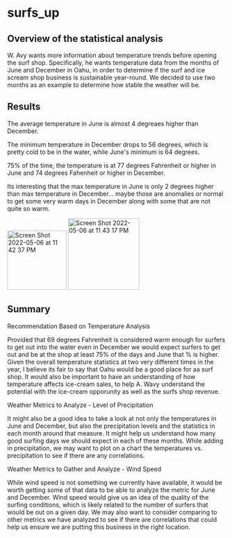 # surfs_up

## Overview of the statistical analysis
W. Avy wants more information about temperature trends before opening the surf shop. Specifically, he wants temperature data from the months of June and December in Oahu, in order to determine if the surf and ice scream shop business is sustainable year-round. We decided to use two months as an example to determine how stable the weather will be. 
 
## Results

The average temperature in June is almost 4 degreaes higher than December.

The minimum temperature in December drops to 56 degrees, which is pretty cold to be in the water, while June's minimum is 64 degrees.

75% of the time, the temperature is at 77 degrees Fahrenheit or higher in June and 74 degrees Fahenheit or higher in December.

Its interesting that the max temperature in June is only 2 degrees higher than max temperature in December... maybe those are anomalies or normal to get some very warm days in December along with some that are not quite so warm.

<img width="136" alt="Screen Shot 2022-05-06 at 11 42 37 PM" src="https://user-images.githubusercontent.com/98680133/167272011-37722bea-5264-42d8-a4f3-54482ab4e9e2.png"> <img width="164" alt="Screen Shot 2022-05-06 at 11 43 17 PM" src="https://user-images.githubusercontent.com/98680133/167272014-fd1ec2d3-30de-43dd-bf96-ed50c6933ad2.png">

## Summary

Recommendation Based on Temperature Analysis

Provided that 69 degrees Fahrenheit is considered warm enough for surfers to get out into the water even in December we would expect surfers to get out and be at the shop at least 75% of the days and June that % is higher. Given the overall temperature statistics at two very different times in the year, I believe its fair to say that Oahu would be a good place for aa surf shop. It would also be important to have an understanding of how temperature affects ice-cream sales, to help A. Wavy understand the potential with the ice-cream opporunity as well as the surfs shop revenue.

Weather Metrics to Analyze - Level of Precipitation

It might also be a good idea to take a look at not only the temperatures in June and December, but also the precipitation levels and the statistics in each month around that measure. It might help us understand how many good surfing days we should expect in each of these months. While adding in precipitation, we may want to plot on a chart the temperatures vs. precipitation to see if there are any correlations.

Weather Metrics to Gather and Analyze - Wind Speed

While wind speed is not something we currently have available, it would be worth getting some of that data to be able to analyze the metric for June and December. Wind speed would give us an idea of the quality of the surfing conditions, which is likely related to the number of surfers that would be out on a given day. We may also want to consider comparing to other metrics we have analyzed to see if there are correlations that could help us ensure we are putting this business in the right location.
